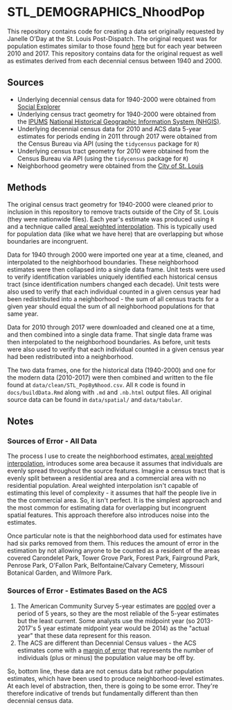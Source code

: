 # STL_DEMOGRAPHICS_NhoodPop

This repository contains code for creating a data set originally requested by Janelle O'Day at the St. Louis Post-Dispatch. The original request was for population estimates similar to those found [here](https://chris-prener.github.io/dataviz/project/stl-pop-change/) but for each year between 2010 and 2017. This repository contains data for the original request as well as estimates derived from each decennial census between 1940 and 2000. 

## Sources

* Underlying decennial census data for 1940-2000 were obtained from [Social Explorer](http://socialexplorer.com)
* Underlying census tract geometry for 1940-2000 were obtained from the [IPUMS](https://www.ipums.org) [National Historical Geographic Information System (NHGIS)](https://www.nhgis.org).
* Underlying decennial census data for 2010 and ACS data 5-year estimates for periods ending in 2011 through 2017 were obtained from the Census Bureau via API (using the `tidycensus` package for `R`)
* Underlying census tract geometry for 2010 were obtained from the Census Bureau via API (using the `tidycensus` package for `R`)
* Neighborhood geometry were obtained from the [City of St. Louis](https://www.stlouis-mo.gov/data/boundaries/ward-neighborhood-boundaries.cfm)

## Methods
The original census tract geometry for 1940-2000 were cleaned prior to inclusion in this repository to remove tracts outside of the City of St. Louis (they were nationwide files). Each year's estimate was produced using `R` and a technique called [areal weighted interpolation](https://slu-opengis.github.io/areal/articles/areal-weighted-interpolation.html). This is typically used for population data (like what we have here) that are overlapping but whose boundaries are incongruent. 

Data for 1940 through 2000 were imported one year at a time, cleaned, and interpolated to the neighborhood boundaries. These neighborhood estimates were then collapsed into a single data frame. Unit tests were used to verify identification variables uniquely identified each historical census tract (since identification numbers changed each decade). Unit tests were also used to verify that each individual counted in a given census year had been redistributed into a neighborhood - the sum of all census tracts for a given year should equal the sum of all neighborhood populations for that same year.

Data for 2010 through 2017 were downloaded and cleaned one at a time, and then combined into a single data frame. That single data frame was then interpolated to the neighborhood boundaries. As before, unit tests were also used to verify that each individual counted in a given census year had been redistributed into a neighborhood.

The two data frames, one for the historical data (1940-2000) and one for the modern data (2010-2017) were then combined and written to the file found at `data/clean/STL_PopByNhood.csv`. All `R` code is found in `docs/buildData.Rmd` along with `.md` and `.nb.html` output files. All original source data can be found in `data/spatial/` and `data/tabular`.

## Notes

### Sources of Error - All Data
The process I use to create the neighborhood estimates, [areal weighted interpolation](https://slu-opengis.github.io/areal/articles/areal-weighted-interpolation.html), introduces some area because it assumes that individuals are evenly spread throughout the source features. Imagine a census tract that is evenly split between a residential area and a commercial area with no residential population. Areal weighted interpolation isn't capable of estimating this level of complexity - it assumes that half the people live in the the commercial area. So, it isn't perfect. It is the simplest approach and the most common for estimating data for overlapping but incongruent spatial features. This approach therefore also introduces noise into the estimates.

Once particular note is that the neighborhood data used for estimates have had six parks removed from them. This reduces the amount of error in the estimation by not allowing anyone to be counted as a resident of the areas covered Carondelet Park, Tower Grove Park, Forest Park, Fairground Park, Penrose Park, O'Fallon Park, Belfontaine/Calvary Cemetery, Missouri Botanical Garden, and Wilmore Park.

### Sources of Error - Estimates Based on the ACS
1. The American Community Survey 5-year estimates are [pooled](https://www.census.gov/programs-surveys/acs/guidance/estimates.html) over a period of 5 years, so they are the most reliable of the 5-year estimates but the least current. Some analysts use the midpoint year (so 2013-2017's 5 year estimate midpoint year would be 2014) as the "actual year" that these data represent for this reason. 
2. The ACS are different than Decennial Census values - the ACS estimates come with a [margin of error](https://walkerke.github.io/tidycensus/articles/margins-of-error.html) that represents the number of individuals (plus or minus) the population value may be off by.

So, bottom line, these data are not census data but rather population estimates, which have been used to produce neighborhood-level estimates. At each level of abstraction, then, there is going to be some error. They're therefore indicative of trends but fundamentally different than then decennial census data.
